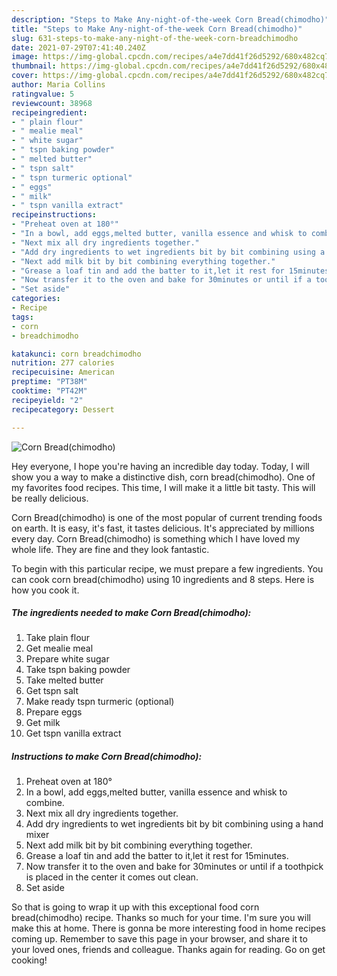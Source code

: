 ```yaml
---
description: "Steps to Make Any-night-of-the-week Corn Bread(chimodho)"
title: "Steps to Make Any-night-of-the-week Corn Bread(chimodho)"
slug: 631-steps-to-make-any-night-of-the-week-corn-breadchimodho
date: 2021-07-29T07:41:40.240Z
image: https://img-global.cpcdn.com/recipes/a4e7dd41f26d5292/680x482cq70/corn-breadchimodho-recipe-main-photo.jpg
thumbnail: https://img-global.cpcdn.com/recipes/a4e7dd41f26d5292/680x482cq70/corn-breadchimodho-recipe-main-photo.jpg
cover: https://img-global.cpcdn.com/recipes/a4e7dd41f26d5292/680x482cq70/corn-breadchimodho-recipe-main-photo.jpg
author: Maria Collins
ratingvalue: 5
reviewcount: 38968
recipeingredient:
- " plain flour"
- " mealie meal"
- " white sugar"
- " tspn baking powder"
- " melted butter"
- " tspn salt"
- " tspn turmeric optional"
- " eggs"
- " milk"
- " tspn vanilla extract"
recipeinstructions:
- "Preheat oven at 180°"
- "In a bowl, add eggs,melted butter, vanilla essence and whisk to combine."
- "Next mix all dry ingredients together."
- "Add dry ingredients to wet ingredients bit by bit combining using a hand mixer"
- "Next add milk bit by bit combining everything together."
- "Grease a loaf tin and add the batter to it,let it rest for 15minutes."
- "Now transfer it to the oven and bake for 30minutes or until if a toothpick is placed in the center it comes out clean."
- "Set aside"
categories:
- Recipe
tags:
- corn
- breadchimodho

katakunci: corn breadchimodho 
nutrition: 277 calories
recipecuisine: American
preptime: "PT38M"
cooktime: "PT42M"
recipeyield: "2"
recipecategory: Dessert

---
```



![Corn Bread(chimodho)](https://img-global.cpcdn.com/recipes/a4e7dd41f26d5292/680x482cq70/corn-breadchimodho-recipe-main-photo.jpg)

Hey everyone, I hope you're having an incredible day today. Today, I will show you a way to make a distinctive dish, corn bread(chimodho). One of my favorites food recipes. This time, I will make it a little bit tasty. This will be really delicious.



Corn Bread(chimodho) is one of the most popular of current trending foods on earth. It is easy, it's fast, it tastes delicious. It's appreciated by millions every day. Corn Bread(chimodho) is something which I have loved my whole life. They are fine and they look fantastic.


To begin with this particular recipe, we must prepare a few ingredients. You can cook corn bread(chimodho) using 10 ingredients and 8 steps. Here is how you cook it.

<!--inarticleads1-->

##### The ingredients needed to make Corn Bread(chimodho):

1. Take  plain flour
1. Get  mealie meal
1. Prepare  white sugar
1. Take  tspn baking powder
1. Take  melted butter
1. Get  tspn salt
1. Make ready  tspn turmeric (optional)
1. Prepare  eggs
1. Get  milk
1. Get  tspn vanilla extract




<!--inarticleads2-->

##### Instructions to make Corn Bread(chimodho):

1. Preheat oven at 180°
1. In a bowl, add eggs,melted butter, vanilla essence and whisk to combine.
1. Next mix all dry ingredients together.
1. Add dry ingredients to wet ingredients bit by bit combining using a hand mixer
1. Next add milk bit by bit combining everything together.
1. Grease a loaf tin and add the batter to it,let it rest for 15minutes.
1. Now transfer it to the oven and bake for 30minutes or until if a toothpick is placed in the center it comes out clean.
1. Set aside




So that is going to wrap it up with this exceptional food corn bread(chimodho) recipe. Thanks so much for your time. I'm sure you will make this at home. There is gonna be more interesting food in home recipes coming up. Remember to save this page in your browser, and share it to your loved ones, friends and colleague. Thanks again for reading. Go on get cooking!

